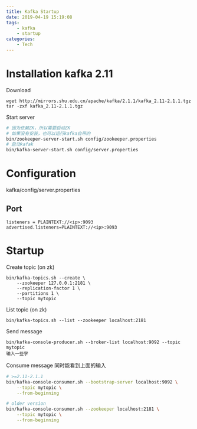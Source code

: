 ```yaml
---
title: Kafka Startup
date: 2019-04-19 15:19:08
tags:
    - kafka
    - startup
categories:
    - Tech
---
```


<!-- more -->

# Installation kafka 2.11

Download
```
wget http://mirrors.shu.edu.cn/apache/kafka/2.1.1/kafka_2.11-2.1.1.tgz
tar -zxf kafka_2.11-2.1.1.tgz
```

Start server
```bash
# 因为依赖ZK，所以需要启动ZK
# 如果没有安装，也可以运行kafka自带的
bin/zookeeper-server-start.sh config/zookeeper.properties
# 启动kafak
bin/kafka-server-start.sh config/server.properties
```

# Configuration

kafka/config/server.properties

## Port

```
listeners = PLAINTEXT://<ip>:9093
advertised.listeners=PLAINTEXT://<ip>:9093
```

# Startup
Create topic (on zk)
```
bin/kafka-topics.sh --create \
    --zookeeper 127.0.0.1:2181 \
    --replication-factor 1 \
    --partitions 1 \
    --topic mytopic
```

List topic (on zk)
```
bin/kafka-topics.sh --list --zookeeper localhost:2181
```

Send message
```
bin/kafka-console-producer.sh --broker-list localhost:9092 --topic mytopic
输入一些字
```

Consume message
同时能看到上面的输入
```bash
# >=2.11-2.1.1
bin/kafka-console-consumer.sh --bootstrap-server localhost:9092 \
    --topic mytopic \
    --from-beginning

# older version
bin/kafka-console-consumer.sh --zookeeper localhost:2181 \
    --topic mytopic \
    --from-beginning
```

